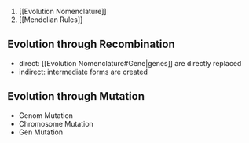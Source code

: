 1. [[Evolution Nomenclature]]
2. [[Mendelian Rules]]

## Evolution through Recombination
- direct: [[Evolution Nomenclature#Gene|genes]] are directly replaced
- indirect: intermediate forms are created

## Evolution through Mutation
- Genom Mutation
- Chromosome Mutation
- Gen Mutation 